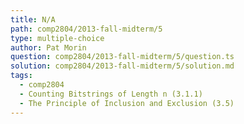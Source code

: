 ```yaml
---
title: N/A
path: comp2804/2013-fall-midterm/5
type: multiple-choice
author: Pat Morin
question: comp2804/2013-fall-midterm/5/question.ts
solution: comp2804/2013-fall-midterm/5/solution.md
tags:
  - comp2804
  - Counting Bitstrings of Length n (3.1.1)
  - The Principle of Inclusion and Exclusion (3.5)
---
```

